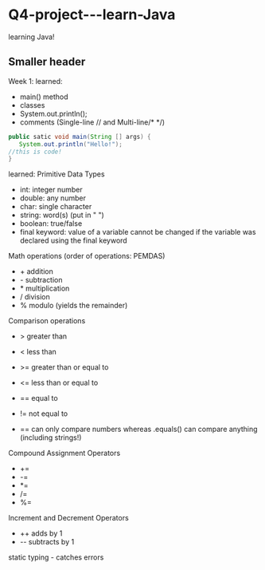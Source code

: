 # Q4-project---learn-Java
learning Java!

## Smaller header

Week 1:
learned:
- main() method
- classes
- System.out.println();
- comments (Single-line // and Multi-line/* */)

```java
public satic void main(String [] args) {
   System.out.println("Hello!");
//this is code!
}
```

learned:
Primitive Data Types
- int: integer number
- double: any number
- char: single character
- string: word(s) (put in " ")
- boolean: true/false
- final keyword: value of a variable cannot be changed if the variable was declared using the final keyword

Math operations (order of operations: PEMDAS)
- \+ addition
- \- subtraction
- \* multiplication
- \/ division
- \% modulo (yields the remainder)

Comparison operations
- \> greater than
- \< less than
- \>= greater than or equal to
- \<= less than or equal to
- \== equal to
- \!= not equal to

- \== can only compare numbers whereas .equals() can compare anything (including strings!)

Compound Assignment Operators
- \+=
- \-=
- \*=
- \/=
- \%=

Increment and Decrement Operators
- \++ adds by 1
- \-- subtracts by 1

static typing - catches errors


